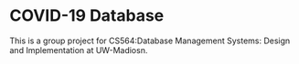 # COVID-19 Database
This is a group project for CS564:Database Management Systems: Design and Implementation at UW-Madiosn. 
